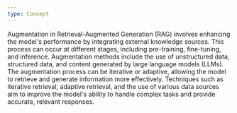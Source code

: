```yaml
---
type: Concept
---
```


Augmentation in Retrieval-Augmented Generation (RAG) involves enhancing the model's performance by integrating external knowledge sources. This process can occur at different stages, including pre-training, fine-tuning, and inference. Augmentation methods include the use of unstructured data, structured data, and content generated by large language models (LLMs). The augmentation process can be iterative or adaptive, allowing the model to retrieve and generate information more effectively. Techniques such as iterative retrieval, adaptive retrieval, and the use of various data sources aim to improve the model's ability to handle complex tasks and provide accurate, relevant responses.